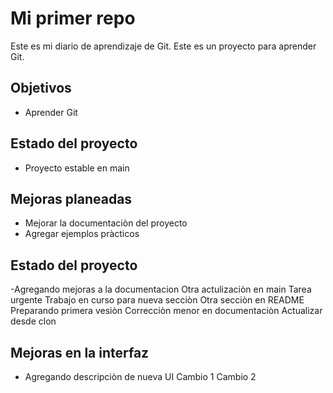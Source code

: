 # Mi primer repo
Este es mi diario de aprendizaje de Git.
Este es un proyecto para aprender Git.
## Objetivos
- Aprender Git
## Estado del proyecto
- Proyecto estable en main
## Mejoras planeadas
- Mejorar la documentaciòn del proyecto
- Agregar ejemplos pràcticos
## Estado del proyecto
-Agregando mejoras a la documentacion
Otra actulizaciòn en main
Tarea urgente
Trabajo en curso para nueva secciòn
Otra secciòn en README
Preparando primera vesiòn
Correcciòn menor en documentaciòn
Actualizar desde clon
## Mejoras en la interfaz
- Agregando descripciòn de nueva UI
Cambio 1
Cambio 2
